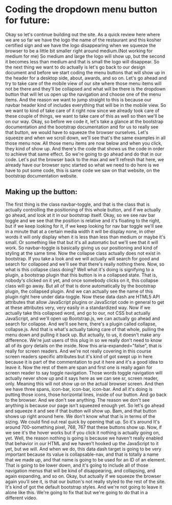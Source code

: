 # Coding the dropdown menu button for future:

Okay so let's continue building out the site. As a quick review here where we are so far we have the logo the name of the restaurant and this kosher certified sign and we have the logo disappearing when we squeeze the browser to be a little bit smaller right around medium.(Not working for medium for me)
So medium and large the logo will show up, but the second it becomes less than medium and that is small the logo will disappear. So the next thing we want to do actually is let's go back to our design document and before we start coding the menu buttons that will show up in the header for a desktop side, about, awards, and so on. 
Let's go ahead and try to take care of the mobile view of our site where those menu items will not be there and they'll be collapsed and what will be there is the dropdown button that will let us open up the navigation and choose one of the menu items. 
And the reason we want to jump straight to this is because our navbar header kind of includes everything that will be in the mobile view. So we want to kind of take care of it right now since we already took care of these couple of things, we want to take care of this as well so then we'll be on our way. 
Okay, so before we code it, let's take a glance at the bootstrap documentation and the bootstrap documentation and for us to really see that button, we would have to squeeze the browser ourselves. Let's squeeze and when we scroll down, we'll see that's the same examples in all those menu now. All those menu items are now below and when you click, they kind of show up. And there's the code that shows us the code in order to achieve that same effect. 
So we're going to go ahead and do that in our code. Let's put the browser back to the max and we'll refresh that here, we already have our browser sync started so what we need to do here is we have to put some code, this is same code we saw on that website, on the bootstrap documentation website. 
## Making up the button:

The first thing is the class navbar-toggle, and that is the class that is actually controlling the positioning of this whole button, and if we actually go ahead, and look at it in our bootstrap itself. Okay, so we see nav bar toggle and we see that the position is relative and it's floating to the right, but if we keep looking for it, if we keep looking for nav bar toggle we'll see in a minute that at a certain media width it will be display none, in other words it will only display when it is less than less than medium or maybe it's small. 
Or something like that but it's all automatic but we'll see that it will work. So navbar-toggle is basically giving us our positioning and kind of styling at the same time. Now the collapse class actually does not exist in bootstrap. If you take a look and we will actually will search for good and search for collapsed and we'll see that there's really nothing there. Now, so what is this collapse class doing? Well what it's doing is signifying to a plugin, a bootstrap plugin that this button is in a collapsed state. That is, nobody's clicked on it yet, and once somebody clicks on it, this collapse class will go away. But all of that is done automatically by the bootstrap plugin, the collapsed plugin. And we can actually see the name of this plugin right here under data-toggle. Now these data dash are HTML5 API attributes that allow JavaScript plugins or JavaScript code in general to get at these attributes very, very easily in a standardized way. Now if we actually take this collapsed word, and go to our, not CSS but actually JavaScript, and we'll open up Bootstrap.js, we can actually go ahead and search for collapse. And we'll see here, there's a plugin called collapse, collapse.js. And that is what's actually taking care of that whole, pulling the menu down and pulling it back up. 
But actually, to us, it doesn't make any difference. We're just users of this plug in so we really don't need to know all of its gory details on the inside. Now this aria-expanded="false", that is really for screen readers. And we're not really covering in this course screen readers specific attributes but it's kind of got swept up in here because it is part of the commentation to put it here and it's a good idea to leave it. 
Now the rest of them are span and first one is really again for screen reader to say toggle navigation. Those words toggle navigation will actually never show up and it says here as we can see sr, screen reader, only. Meaning this will not show up on the actual browser screen. And then we have three spans, icon-bar, icon-bar, icon-bar. And all it's doing is putting those icons, those horizontal lines, inside of our button. And go back to the browser. And we don't see anything. The reason we don't see anything is because our page isn't squeezed enough yet. So let's go ahead and squeeze it and see if that button will show up. 
Bam, and that button shows up right around here. We don't know what that is in terms of the sizing. We could find out real quick by opening that up. So it's around It's around 700-something pixel, 768, 767 that these buttons show up. Now, if we see it's the hover works but if you click it nothing is actually going on, yet. 
Well, the reason nothing is going is because we haven't really enabled that behavior in our HTML and we haven't hooked up the JavaScript to it yet, but we will. And when we do, this data dash target is going to be very important because its value is collapsable-nav, and that is totally a name that we made up, and that name is going to be used for an ID of an element. That is going to be lower down, and it's going to include all of those navigation menus that will be kind of disappearing, and collapsing, and again expanding, and so on. Okay, but actually if we squeeze the browser again you'll see it, is that our button's not really styled to the rest of the site. It's kind of got the default bootstrap styles. And we're not going to leave it alone like this. We're going to fix that but we're going to do that in a different video.